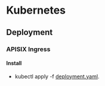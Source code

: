 # Kubernetes

## Deployment

### APISIX Ingress

#### Install

* kubectl apply -f [deployment.yaml](./deployment/ingress-apisix.yaml).
